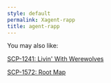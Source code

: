 ```yaml
---
style: default
permalink: Xagent-rapp
title: agent-rapp
---
```

You may also like:

[SCP-1241: Livin' With Werewolves](http://scp-wiki.net/scp-1241)

[SCP-1572: Root Map](http://scp-wiki.net/scp-1572)
